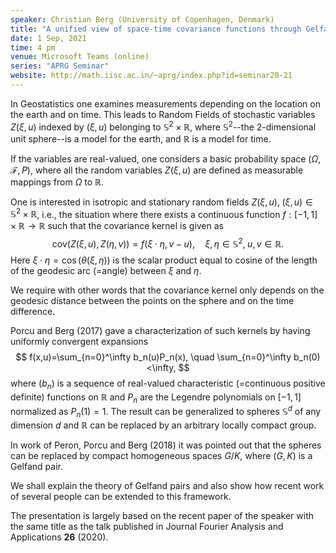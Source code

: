```yaml
---
speaker: Christian Berg (University of Copenhagen, Denmark)
title: "A unified view of space-time covariance functions through Gelfand Pairs"
date: 1 Sep, 2021
time: 4 pm
venue: Microsoft Teams (online)
series: "APRG Seminar"
website: http://math.iisc.ac.in/~aprg/index.php?id=seminar20-21
---
```


In Geostatistics one examines measurements depending on the location on the earth and on time.
This leads to Random Fields of stochastic variables $Z(\xi,u)$ indexed by $(\xi,u)$ belonging
to $\mathbb{S}^2\times \mathbb{R}$, where $\mathbb{S}^2$--the 2-dimensional unit sphere--is a
model for the earth, and $\mathbb{R}$ is a model for time.

If the variables are real-valued, one considers a basic probability space $(\Omega,\mathcal F,P)$,
where all the random variables $Z(\xi,u)$ are defined as measurable mappings from $\Omega$ to
$\mathbb{R}$.

One is interested in isotropic and stationary random fields $Z(\xi,u),\;(\xi,u)\in\mathbb{S}^2
\times\mathbb{R}$, i.e., the situation where there exists a continuous function $f:[-1,1] \times
\mathbb{R} \to \mathbb{R}$ such that the covariance kernel is given as
$$
\mbox{cov}(Z(\xi,u),Z(\eta,v))=f(\xi\cdot\eta,v-u),\quad \xi,\eta\in\mathbb{S}^2,\;u,v\in\mathbb{R}.
$$ 
Here $\xi\cdot\eta=\cos(\theta(\xi,\eta))$ is the scalar product equal to cosine of the length of
the geodesic arc (=angle) between $\xi$ and $\eta$.

We require with other words that the covariance kernel only depends on the geodesic distance
between the points on the sphere and on the time difference.

Porcu and Berg (2017) gave a characterization of such kernels by having uniformly convergent
expansions
$$
f(x,u)=\sum_{n=0}^\infty b_n(u)P_n(x), \quad \sum_{n=0}^\infty b_n(0)<\infty,
$$
where $(b_n)$ is  a sequence of real-valued characteristic (=continuous positive definite) functions
on $\mathbb{R}$ and $P_n$  are the Legendre polynomials on $[-1,1]$ normalized as $P_n(1)=1$. The
result can be generalized to spheres $\mathbb{S}^d$ of any dimension $d$ and $\mathbb{R}$ can be
replaced by an arbitrary locally compact group. 

In work of Peron, Porcu and Berg (2018) it was pointed out that the spheres can be replaced by
compact homogeneous spaces $G/K$, where $(G,K)$ is a Gelfand pair.

We shall explain the theory of Gelfand pairs and also show how recent work of several people can be
extended to this framework. 

The presentation is largely based on the recent paper of the speaker with the same title as the talk
published in Journal Fourier Analysis and Applications __26__ (2020). 
